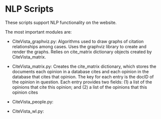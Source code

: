# NLP Scripts

These scripts support NLP functionality on the website.  

The most important modules are:

- CiteVista_graphviz.py: Algorithms used to draw graphs of citation relationships among cases.  Uses the graphviz library to create and render the graphs.  Relies on cite_matrix dictionary objects created by CiteVista_matrix.

- CiteVista_matrix.py: Creates the cite_matrix dictionary, which stores the documents each opinion in a database cites and each opinion in the database that cites that opinion.  The key for each entry is the docID of the opinion in question.  Each entry provides two fields: (1) a list of the opinions that cite this opinion; and (2) a list of the opinions that this opinion cites

- CiteVista_people.py:

- CiteVista_wl.py:



